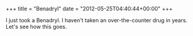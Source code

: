 +++
title = "Benadryl"
date = "2012-05-25T04:40:44+00:00"
+++

I just took a Benadryl.  I haven't taken an over-the-counter drug in years.  Let's see how this goes.
			